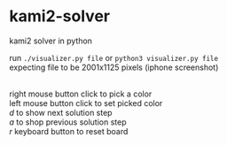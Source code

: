 # kami2-solver
kami2 solver in python <br />

run  `./visualizer.py file` or `python3 visualizer.py file` <br />
expecting file to be 2001x1125 pixels (iphone screenshot) <br />
<br />

right mouse button click to pick a color <br />
left mouse button click to set picked color <br />
*d* to show next solution step <br />
*a* to shop previous solution step <br />
*r* keyboard button to reset board <br />
